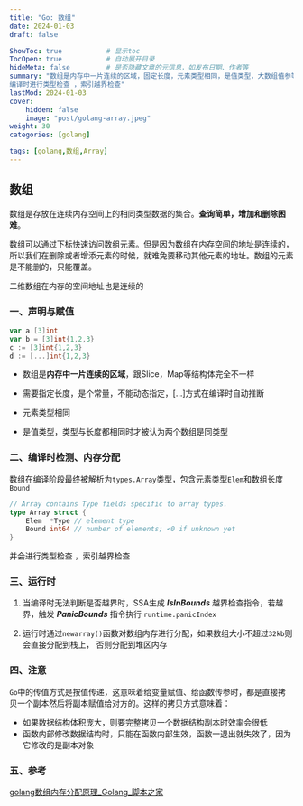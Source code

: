 ```yaml
---
title: "Go: 数组"
date: 2024-01-03
draft: false

ShowToc: true           # 显示toc
TocOpen: true           # 自动展开目录
hideMeta: false         # 是否隐藏文章的元信息，如发布日期、作者等
summary: "数组是内存中一片连续的区域，固定长度，元素类型相同，是值类型，大数组值参等值传递效率低
编译时进行类型检查 ，索引越界检查"
lastMod: 2024-01-03
cover:
    hidden: false
    image: "post/golang-array.jpeg"
weight: 30
categories: [golang]

tags: [golang,数组,Array]
---
```


## 数组

数组是存放在连续内存空间上的相同类型数据的集合。**查询简单，增加和删除困难**。

数组可以通过下标快速访问数组元素。但是因为数组在内存空间的地址是连续的，所以我们在删除或者增添元素的时候，就难免要移动其他元素的地址。数组的元素是不能删的，只能覆盖。

二维数组在内存的空间地址也是连续的

### 一、声明与赋值

```go
var a [3]int
var b = [3]int{1,2,3}
c := [3]int{1,2,3}
d := [...]int{1,2,3}
```

* 数组是**内存中一片连续的区域**，跟Slice，Map等结构体完全不一样

* 需要指定长度，是个常量，不能动态指定，[...]方式在编译时自动推断

* 元素类型相同

* 是值类型，类型与长度都相同时才被认为两个数组是同类型

### 二、编译时检测、内存分配

数组在编译阶段最终被解析为`types.Array`类型，包含元素类型`Elem`和数组长度`Bound`

```go
// Array contains Type fields specific to array types.
type Array struct {
    Elem  *Type // element type
    Bound int64 // number of elements; <0 if unknown yet
}
```

并会进行类型检查 ，索引越界检查

### 三、运行时

1. 当编译时无法判断是否越界时，SSA生成 ***IsInBounds*** 越界检查指令，若越界，触发 ***PanicBounds*** 指令执行 `runtime.panicIndex`

2. 运行时通过`newarray()`函数对数组内存进行分配，如果数组大小不超过`32kb`则会直接分配到栈上， 否则分配到堆区内存

### 四、注意

`Go`中的传值方式是按值传递，这意味着给变量赋值、给函数传参时，都是直接拷贝一个副本然后将副本赋值给对方的。这样的拷贝方式意味着：

- 如果数据结构体积庞大，则要完整拷贝一个数据结构副本时效率会很低
- 函数内部修改数据结构时，只能在函数内部生效，函数一退出就失效了，因为它修改的是副本对象

### 五、参考

[golang数组内存分配原理_Golang_脚本之家](https://www.jb51.net/article/253391.htm)
